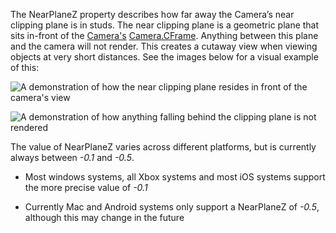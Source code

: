 The NearPlaneZ property describes how far away the Camera’s near clipping plane is in studs. The near clipping plane is a geometric plane that sits in-front of the [Camera's](https://developer.roblox.com/api-reference/class/Camera) [Camera.CFrame](https://developer.roblox.com/api-reference/property/Camera/CFrame). Anything between this plane and the camera will not render. This creates a cutaway view when viewing objects at very short distances. See the images below for a visual example of this:

![A demonstration of how the near clipping plane resides in front of the camera's view][1]

![A demonstration of how anything falling behind the clipping plane is not rendered][2]

The value of NearPlaneZ varies across different platforms, but is currently always between *-0.1* and *-0.5*.

 - Most windows systems, all Xbox systems and most iOS systems support the more precise value of *-0.1*

 - Currently Mac and Android systems only support a NearPlaneZ of *-0.5*, although this may change in the future

[1]: https://developer.roblox.com/assets/5b65d852858e507e4016d57d/NearPlaneZ1.jpg

[2]: https://developer.roblox.com/assets/5b65d85c858e507e4016d583/NearPlaneZ2.jpg